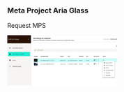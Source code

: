 ### Meta Project Aria Glass

Request MPS
<div align="left">
    <a href="">
      <img src="media/projectaria_request_mps.png" width="50%" 
      alt="projectaria_request_mps">
    </a>   
</div>